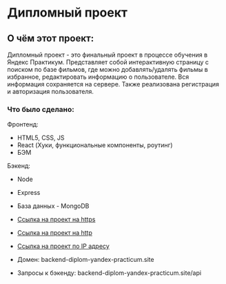 # Дипломный проект

## О чём этот проект:

Дипломный проект - это финальный проект в процессе обучения в Яндекс Практикум. Представляет собой интерактивную страницу с поиском по базе фильмов, где можно добавлять/удалять фильмы в избранное, редактировать информацию о пользователе. Вся информация сохраняется на сервере. Также реализована регистрация и авторизация пользователя.

### Что было сделано:

Фронтенд:

- HTML5, CSS, JS
- React (Хуки, функциональные компоненты, роутинг)
- БЭМ

Бэкенд:

- Node
- Express
- База данных - MongoDB

- [Ссылка на проект на https](https://backend-diplom-yandex-practicum.site/)
- [Ссылка на проект на http](http://backend-diplom-yandex-practicum.site/)
- [Ссылка на проект по IP адресу](https://84.201.164.235/)

- Домен: backend-diplom-yandex-practicum.site
- Запросы к бэкенду: backend-diplom-yandex-practicum.site/api
